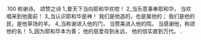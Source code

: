 .100 
称谢诗。 
颂赞之诗 
1_普天下当向耶和华欢唿！ 
2_当乐意事奉耶和华， 
当欢唱来到他面前！ 
3_当认识耶和华是神！ 
我们是他造的，也是属他的； 
我们是他的民，是他草场的羊。 
4_当称谢进入他的门， 
当赞美进入他的院。 
当感谢他，称颂他的名！ 
5_因为耶和华本为善； 
他的慈爱存到永远， 
他的信实直到万代。 
.